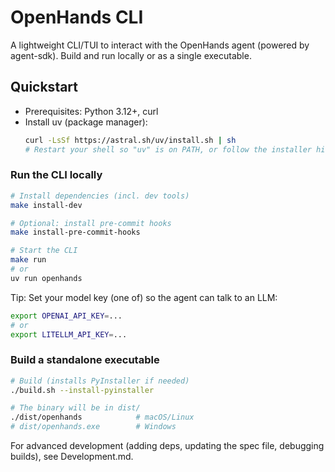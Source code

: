 # OpenHands CLI

A lightweight CLI/TUI to interact with the OpenHands agent (powered by agent-sdk). Build and run locally or as a single executable.

## Quickstart

- Prerequisites: Python 3.12+, curl
- Install uv (package manager):
  ```bash
  curl -LsSf https://astral.sh/uv/install.sh | sh
  # Restart your shell so "uv" is on PATH, or follow the installer hint
  ```

### Run the CLI locally
```bash
# Install dependencies (incl. dev tools)
make install-dev

# Optional: install pre-commit hooks
make install-pre-commit-hooks

# Start the CLI
make run
# or
uv run openhands
```

Tip: Set your model key (one of) so the agent can talk to an LLM:
```bash
export OPENAI_API_KEY=...
# or
export LITELLM_API_KEY=...
```

### Build a standalone executable
```bash
# Build (installs PyInstaller if needed)
./build.sh --install-pyinstaller

# The binary will be in dist/
./dist/openhands            # macOS/Linux
# dist/openhands.exe        # Windows
```

For advanced development (adding deps, updating the spec file, debugging builds), see Development.md.

